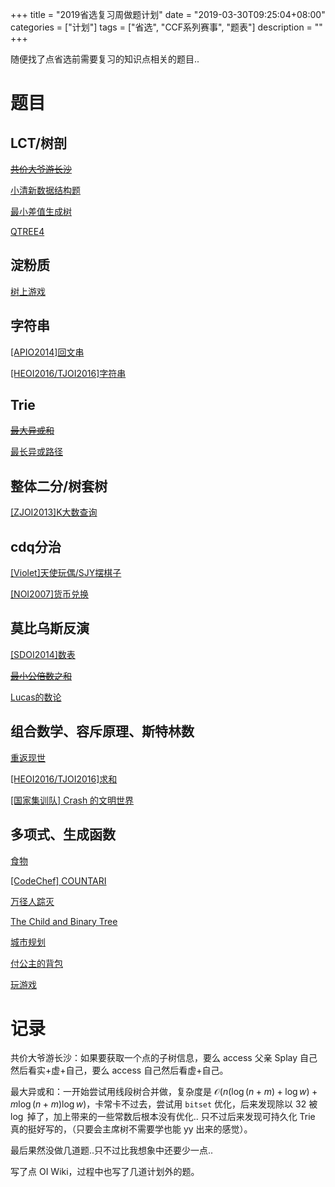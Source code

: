 +++
title = "2019省选复习周做题计划"
date = "2019-03-30T09:25:04+08:00"
categories = ["计划"]
tags = ["省选", "CCF系列赛事", "题表"]
description = ""
+++


随便找了点省选前需要复习的知识点相关的题目..

<!--more-->

# 题目

## LCT/树剖

[~~共价大爷游长沙~~](http://uoj.ac/problem/207)

[小清新数据结构题](https://www.luogu.org/problemnew/show/P3676)

[最小差值生成树](https://www.luogu.org/problemnew/show/P4234)

[QTREE4](https://www.luogu.org/problemnew/show/SP2666)

## 淀粉质

[树上游戏](https://www.luogu.org/problemnew/show/P2664)

## 字符串

[[APIO2014]回文串](https://www.luogu.org/problemnew/show/P4022)

[[HEOI2016/TJOI2016]字符串](https://www.luogu.org/problemnew/show/P4094)

## Trie

[~~最大异或和~~](https://www.luogu.org/problemnew/show/P4735)

[最长异或路径](https://www.luogu.org/problemnew/show/P4551)

## 整体二分/树套树

[[ZJOI2013]K大数查询](https://www.luogu.org/problemnew/show/P3332)

## cdq分治

[[Violet]天使玩偶/SJY摆棋子](https://www.luogu.org/problemnew/show/P4169)

[[NOI2007]货币兑换](https://www.luogu.org/problemnew/show/P4027)

## 莫比乌斯反演

[[SDOI2014]数表](https://www.luogu.org/problemnew/show/P3312)

[~~最小公倍数之和~~](https://www.luogu.org/problemnew/show/P3911)

[Lucas的数论](https://remmina.github.io/BZPRO/JudgeOnline/4176.html)

## 组合数学、容斥原理、斯特林数

[重返现世](https://www.luogu.org/problemnew/show/P4707)

[[HEOI2016/TJOI2016]求和](https://www.luogu.org/problemnew/show/P4091)

[[国家集训队] Crash 的文明世界](https://www.luogu.org/problemnew/show/P4827)

## 多项式、生成函数

[食物](https://remmina.github.io/BZPRO/JudgeOnline/3028.html)

[ [CodeChef] COUNTARI](https://remmina.github.io/BZPRO/JudgeOnline/3509.html)

[万径人踪灭](https://www.lydsy.com/JudgeOnline/problem.php?id=3160)

[The Child and Binary Tree](https://www.luogu.org/problemnew/show/CF438E)

[城市规划](https://remmina.github.io/BZPRO/JudgeOnline/3456.html)

[付公主的背包](https://www.luogu.org/problemnew/show/P4389)

[玩游戏](https://www.luogu.org/problemnew/show/P4705)

# 记录

共价大爷游长沙：如果要获取一个点的子树信息，要么 access 父亲 Splay 自己然后看实+虚+自己，要么 access 自己然后看虚+自己。

最大异或和：一开始尝试用线段树合并做，复杂度是 $\mathcal O(n(\log(n+m)+\log w)+m\log(n+m)\log w)$，卡常卡不过去，尝试用 `bitset` 优化，后来发现除以 $32$ 被 $\log$ 掉了，加上带来的一些常数后根本没有优化.. 只不过后来发现可持久化 Trie 真的挺好写的，（只要会主席树不需要学也能 yy 出来的感觉）。

最后果然没做几道题..只不过比我想象中还要少一点..

写了点 OI Wiki，过程中也写了几道计划外的题。